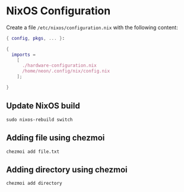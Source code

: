 # NixOS Configuration

Create a file `/etc/nixos/configuration.nix` with the following content:

``` nix
{ config, pkgs, ... }:

{
  imports =
    [
      ./hardware-configuration.nix
      /home/neon/.config/nix/config.nix
    ];

}
```

## Update NixOS build

``` shell
sudo nixos-rebuild switch
```


## Adding file using chezmoi

``` shell
chezmoi add file.txt
```

## Adding directory using chezmoi

``` shell
chezmoi add directory
```
